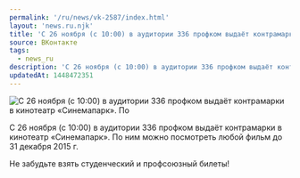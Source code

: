 ```yaml
---
permalink: '/ru/news/vk-2587/index.html'
layout: 'news.ru.njk'
title: 'С 26 ноября (с 10:00) в аудитории 336 профком выдаёт контрамарки в кинотеатр «Синемапарк».'
source: ВКонтакте
tags:
  - news_ru
description: 'С 26 ноября (с 10:00) в аудитории 336 профком выдаёт контрамарки в кинотеатр «Синемапарк».'
updatedAt: 1448472351
---
```

![С 26 ноября (с 10:00) в аудитории 336 профком выдаёт контрамарки в кинотеатр «Синемапарк». По](https://sun9-13.userapi.com/impf/c633921/v633921484/c67/pbHiaJqMwCU.jpg?size=590x1080&quality=96&sign=ec74c07736f7627dbf69e04c1d2edae4&c_uniq_tag=cIlWO4s8eozOYXe6IBBZWwOHIlaWOqAX-iF7wg7vMh4&type=album)

С 26 ноября (с 10:00) в аудитории 336 профком выдаёт контрамарки в кинотеатр «Синемапарк». По ним можно посмотреть любой фильм до 31 декабря 2015 г.

Не забудьте взять студенческий и профсоюзный билеты!
